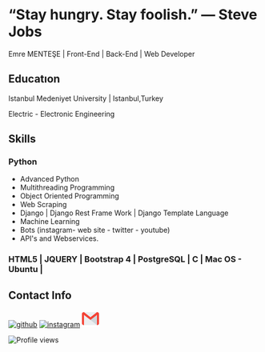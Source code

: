 # “Stay hungry. Stay foolish.” ― Steve Jobs

Emre MENTEŞE | Front-End | Back-End | Web Developer

## Educatıon
Istanbul Medeniyet University | Istanbul,Turkey

Electric - Electronic Engineering

## Skills
### Python
  - Advanced Python
  - Multithreading Programming
  - Object Oriented Programming
  - Web Scraping
  - Django | Django Rest Frame Work | Django Template Language
  - Machine Learning
  - Bots (instagram- web site - twitter - youtube)
  - API's and Webservices.
### HTML5 | JQUERY | Bootstrap 4 | PostgreSQL | C | Mac OS - Ubuntu |

## Contact Info
[<img src='https://raw.githubusercontent.com/coderjojo/coderjojo/master/img/github.svg' alt='github' height='35'>](https://github.com/emreemntese)    [<img src='https://raw.githubusercontent.com/adityakamath16/adityakamath16/master/images/connect_with_me_images/instagram-main.svg' alt='instagram' height='30'>](https://www.instagram.com/emre_mentese/)    [<img src='https://raw.githubusercontent.com/harshalrj25/MasterAssetsRepo/master/gmail.svg' alt='mail' height='34'>](https://mail.google.com/mail/u/0/?fs=1&tf=cm&source=mailto&su=Ol%C3%A1+Stefany&to=emrementese@gmail.com)

![Profile views](https://gpvc.arturio.dev/emreeemntese)

